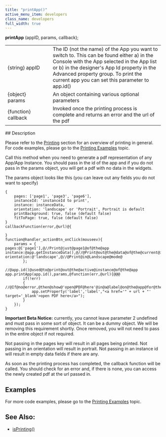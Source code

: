 ```yaml
---
title: "printApp()"
active_menu_item: developers
class_name: developers
full_width: true
---
```



**printApp** (appID, params, callback);

<table>
<tr>
<td width="170">
{string} appID

</td>
<td width="1">
</td>
<td width="710">
The ID (not the name) of the App you want to switch to. This can be found either a) in the Console with the App selected in the App list or b) in the designer's App Id property in the Advanced property group. To print the current app you can set this parameter to app.id()

</td>
</tr>
<tr>
<td width="170">
{object} params

</td>
<td width="1">
</td>
<td width="710">
An object containing various optional parameters

</td>
</tr>
<tr>
<td width="170">
{function} callback

</td>
<td width="1">
</td>
<td width="710">
Invoked once the printing process is complete and returns an error and the url of the pdf

</td>
</tr>
</table>
## Description

Please refer to the [Printing](../../../product-guide/advanced-features/printing/) section for an overview of printing in general. For code examples, please go to the [Printing Examples](../../../product-guide/advanced-features/printing/printing-examples) topic.

Call this method when you need to generate a pdf representation of any App/App Instance. You should pass in the id of the app and if you do not pass in the params object, you will get a pdf with no data in the widgets.

The params object looks like this (you can leave out any fields you do not want to specify)

    {
        pages: ['page1', 'page3', 'page6'],
        instanceId: 'instanceId to print',
        instance: instanceData,
        orientation: 'landscape' or 'Portrait', Portrait is default
        printBackground: true, false (default false)
        fitToPage: true, false (default false)
    }
    callbackFunction(error,@url)@{
     
    }
    function@handler_actionBtn_onClick(mouseev){
        params = {
    pages:@['page1'],@//Print@just@page1@of@the@app
    instance:@app.getInstanceData(),@//@Print@out@the@data@of@the@current@instance
    orientation:@'landscape',@//@Print@in@Landscape@mode@
            };
      
    //@app.id()@used@to@print@out@the@active@instance@of@the@app
    app.printApp(app.id(),params,@function(err,@url){@@@
            if(!err)
            {
    //@If@no@error,@then@show@'open@PDF@here'@in@a@label@on@the@app@for@the@user@to@click
                app.setProperty('label','label',"<a href='" + url + "' target='_blank'>open PDF here</a>");
            }        
        });
    }
   

**Important Beta Notice:** currently, you cannot leave parameter 2 undefined and must pass in some sort of object. It can be a dummy object. We will be removing this requirement shortly. Once removed, you will not need to pass in the entire object if not required.

Not passing in the pages key will result in all pages being printed. Not passing in an orientation will result in portrait. Not passing in an instance id will result in empty data fields if there are any.

As soon as the printing process has completed, the callback function will be called. You should check for an error and, if there is none, you can access the newly created pdf at the url passed in.

## Examples

For more code examples, please go to the [Printing Examples](../../../product-guide/advanced-features/printing/printing-examples) topic.

## See Also:

 - [isPrinting()](isprinting.htm)

